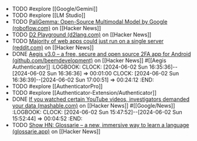 - TODO #explore [[Google/Gemini]]
- TODO #explore [[LM Studio]]
- TODO [PaliGemma: Open-Source Multimodal Model by Google (roboflow.com)](https://news.ycombinator.com/item?id=40371237) on [[Hacker News]]
- TODO [D2 Playground (d2lang.com)](https://news.ycombinator.com/item?id=39805529) on [[Hacker News]]
- TODO [Majority of web apps could just run on a single server (reddit.com)](https://news.ycombinator.com/item?id=39809342) on [[Hacker News]]
- DONE [Aegis v3.0 – a free, secure and open source 2FA app for Android (github.com/beemdevelopment)](https://news.ycombinator.com/item?id=39808921) on [[Hacker News]] #[[Aegis Authenticator]]
  :LOGBOOK:
  CLOCK: [2024-06-02 Sun 16:35:36]--[2024-06-02 Sun 16:36:36] =>  00:01:00
  CLOCK: [2024-06-02 Sun 16:36:39]--[2024-06-02 Sun 17:00:51] =>  00:24:12
  :END:
- TODO #explore [[AuthenticatorPro]]
- TODO #explore [[Authenticator-Extension/Authenticator]]
- DONE [If you watched certain YouTube videos, investigators demanded your data (mashable.com)](https://news.ycombinator.com/item?id=39808994) on [[Hacker News]] #[[Google/News]]
  :LOGBOOK:
  CLOCK: [2024-06-02 Sun 15:47:52]--[2024-06-02 Sun 15:52:44] =>  00:04:52
  :END:
- TODO [Show HN: Glossarie – a new, immersive way to learn a language (glossarie.app)](https://news.ycombinator.com/item?id=39807912) on [[Hacker News]]